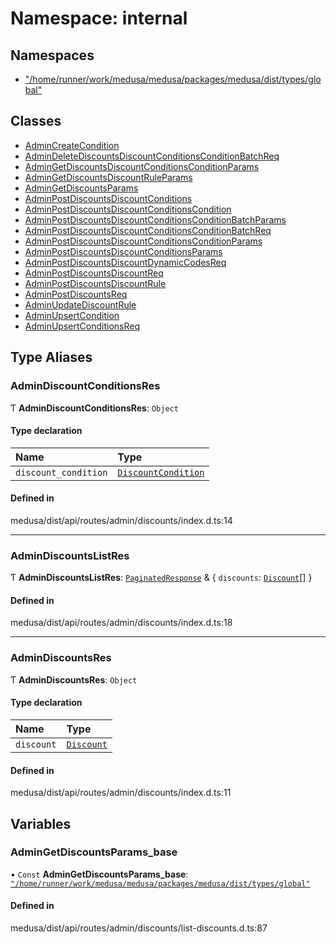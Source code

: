 # Namespace: internal

## Namespaces

- [&quot;/home/runner/work/medusa/medusa/packages/medusa/dist/types/global&quot;](internal-7.__home_runner_work_medusa_medusa_packages_medusa_dist_types_global_.md)

## Classes

- [AdminCreateCondition](../classes/internal-7.AdminCreateCondition.md)
- [AdminDeleteDiscountsDiscountConditionsConditionBatchReq](../classes/internal-7.AdminDeleteDiscountsDiscountConditionsConditionBatchReq.md)
- [AdminGetDiscountsDiscountConditionsConditionParams](../classes/internal-7.AdminGetDiscountsDiscountConditionsConditionParams.md)
- [AdminGetDiscountsDiscountRuleParams](../classes/internal-7.AdminGetDiscountsDiscountRuleParams.md)
- [AdminGetDiscountsParams](../classes/internal-7.AdminGetDiscountsParams.md)
- [AdminPostDiscountsDiscountConditions](../classes/internal-7.AdminPostDiscountsDiscountConditions.md)
- [AdminPostDiscountsDiscountConditionsCondition](../classes/internal-7.AdminPostDiscountsDiscountConditionsCondition.md)
- [AdminPostDiscountsDiscountConditionsConditionBatchParams](../classes/internal-7.AdminPostDiscountsDiscountConditionsConditionBatchParams.md)
- [AdminPostDiscountsDiscountConditionsConditionBatchReq](../classes/internal-7.AdminPostDiscountsDiscountConditionsConditionBatchReq.md)
- [AdminPostDiscountsDiscountConditionsConditionParams](../classes/internal-7.AdminPostDiscountsDiscountConditionsConditionParams.md)
- [AdminPostDiscountsDiscountConditionsParams](../classes/internal-7.AdminPostDiscountsDiscountConditionsParams.md)
- [AdminPostDiscountsDiscountDynamicCodesReq](../classes/internal-7.AdminPostDiscountsDiscountDynamicCodesReq.md)
- [AdminPostDiscountsDiscountReq](../classes/internal-7.AdminPostDiscountsDiscountReq.md)
- [AdminPostDiscountsDiscountRule](../classes/internal-7.AdminPostDiscountsDiscountRule.md)
- [AdminPostDiscountsReq](../classes/internal-7.AdminPostDiscountsReq.md)
- [AdminUpdateDiscountRule](../classes/internal-7.AdminUpdateDiscountRule.md)
- [AdminUpsertCondition](../classes/internal-7.AdminUpsertCondition.md)
- [AdminUpsertConditionsReq](../classes/internal-7.AdminUpsertConditionsReq.md)

## Type Aliases

### AdminDiscountConditionsRes

Ƭ **AdminDiscountConditionsRes**: `Object`

#### Type declaration

| Name | Type |
| :------ | :------ |
| `discount_condition` | [`DiscountCondition`](../classes/internal.DiscountCondition.md) |

#### Defined in

medusa/dist/api/routes/admin/discounts/index.d.ts:14

___

### AdminDiscountsListRes

Ƭ **AdminDiscountsListRes**: [`PaginatedResponse`](internal-2.md#paginatedresponse) & { `discounts`: [`Discount`](../classes/internal.Discount.md)[]  }

#### Defined in

medusa/dist/api/routes/admin/discounts/index.d.ts:18

___

### AdminDiscountsRes

Ƭ **AdminDiscountsRes**: `Object`

#### Type declaration

| Name | Type |
| :------ | :------ |
| `discount` | [`Discount`](../classes/internal.Discount.md) |

#### Defined in

medusa/dist/api/routes/admin/discounts/index.d.ts:11

## Variables

### AdminGetDiscountsParams\_base

• `Const` **AdminGetDiscountsParams\_base**: [`"/home/runner/work/medusa/medusa/packages/medusa/dist/types/global"`](internal-7.__home_runner_work_medusa_medusa_packages_medusa_dist_types_global_.md)

#### Defined in

medusa/dist/api/routes/admin/discounts/list-discounts.d.ts:87
